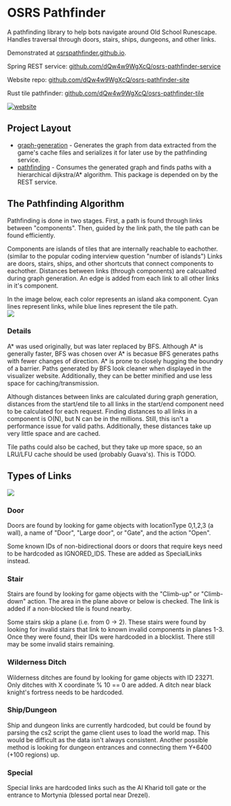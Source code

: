 # OSRS Pathfinder

A pathfinding library to help bots navigate around Old School Runescape.  Handles traversal through doors, stairs, ships, dungeons, and other links.  

Demonstrated at [osrspathfinder.github.io](https://osrspathfinder.github.io/). 

Spring REST service: [github.com/dQw4w9WgXcQ/osrs-pathfinder-service](https://github.com/dQw4w9WgXcQ/osrs-pathfinder-service)

Website repo: [github.com/dQw4w9WgXcQ/osrs-pathfinder-site](https://github.com/dQw4w9WgXcQ/osrs-pathfinder-site)

Rust tile pathfinder: [github.com/dQw4w9WgXcQ/osrs-pathfinder-tile](https://github.com/dQw4w9WgXcQ/osrs-pathfinder-tile)

[![website](https://i.imgur.com/sk5XPSt.png)](https://osrspathfinder.github.io/)

## Project Layout
- [graph-generation](graph-generation/src/main/java/dev/dqw4w9wgxcq/pathfinder/graphgeneration) - Generates the graph from data extracted from the game's cache files and serializes it for later use by the pathfinding service.  
- [pathfinding](/pathfinding/src/main/java/dev/dqw4w9wgxcq/pathfinder) - Consumes the generated graph and finds paths with a hierarchical dijkstra/A* algorithm.  This package is depended on by the REST service.  


## The Pathfinding Algorithm
Pathfinding is done in two stages.  First, a path is found through links between "components".  Then, guided by the link path, the tile path can be found efficiently.  

Components are islands of tiles that are internally reachable to eachother.  (similar to the popular coding interview question "number of islands")  Links are doors, stairs, ships, and other shortcuts that connect components to eachother.  Distances between links (through components) are calcualted during graph generation.  An edge is added from each link to all other links in it's component.  

In the image below, each color represents an island aka component.  Cyan lines represent links, while blue lines represent the tile path.  
![](https://i.imgur.com/MaD51oN.png)


### Details

A* was used originally, but was later replaced by BFS.  Although A* is generally faster, BFS was chosen over A* is becasue BFS generates paths with fewer changes of direction.  A* is prone to closely hugging the boundry of a barrier.  Paths generated by BFS look cleaner when displayed in the visualizer website.  Additionally, they can be better minified and use less space for caching/transmission.  

Although distances between links are calculated during graph generation, distances from the start/end tile to all links in the start/end component need to be calculated for each request.  Finding distances to all links in a component is O(N), but N can be in the millions.  Still, this isn't a performance issue for valid paths.  Additionally, these distances take up very little space and are cached.  

Tile paths could also be cached, but they take up more space, so an LRU/LFU cache should be used (probably Guava's).  This is TODO.  

## Types of Links

![](https://i.imgur.com/k7bTfWe.png)

### Door
Doors are found by looking for game objects with locationType 0,1,2,3 (a wall), a name of "Door", "Large door", or "Gate", and  the action "Open".  

Some known IDs of non-bidirectional doors or doors that require keys need to be hardcoded as IGNORED_IDS.  These are added as SpecialLinks instead.  
### Stair
Stairs are found by looking for game objects with the "Climb-up" or "Climb-down" action.  The area in the plane above or below is checked.  The link is added if a non-blocked tile is found nearby.

Some stairs skip a plane (i.e. from 0 -> 2).  These stairs were found by looking for invalid stairs that link to known invalid components in planes 1-3.  Once they were found, their IDs were hardcoded in a blocklist.  There still may be some invalid stairs remaining.      
### Wilderness Ditch
Wilderness ditches are found by looking for game objects with ID 23271.  Only ditches with X coordinate % 10 == 0 are added.  A ditch near black knight's fortress needs to be hardcoded.  
### Ship/Dungeon
Ship and dungeon links are currently hardcoded, but could be found by parsing the cs2 script the game client uses to load the world map.  This would be difficult as the data isn't always consistent.  Another possible method is looking for dungeon entrances and connecting them Y+6400 (+100 regions) up.  
### Special
Special links are hardcoded links such as the Al Kharid toll gate or the entrance to Mortynia (blessed portal near Drezel).  
